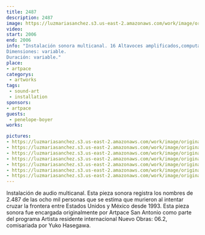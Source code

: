 ```yaml
---
title: 2487
description: 2487
image: https://luzmariasanchez.s3.us-east-2.amazonaws.com/work/image/original/2487_vi01.jpg
video: 
start: 2006
end: 2006
info: "Instalación sonora multicanal. 16 Altavoces amplificados,computadora, banca, libro.
Dimensiones: variable.
Duración: variable."
place: 
- artpace
categorys:
 - artworks
tags: 
 - sound-art
 - installation
sponsors:
- artpace
guests:
 - penelope-boyer
works:

pictures:
- https://luzmariasanchez.s3.us-east-2.amazonaws.com/work/image/original/2487_vi01.jpg
- https://luzmariasanchez.s3.us-east-2.amazonaws.com/work/image/original/2487_vi02.jpg
- https://luzmariasanchez.s3.us-east-2.amazonaws.com/work/image/original/2487_vi03.jpg
- https://luzmariasanchez.s3.us-east-2.amazonaws.com/work/image/original/2487_vi04.jpg
- https://luzmariasanchez.s3.us-east-2.amazonaws.com/work/image/original/2487_vi05.jpg
- https://luzmariasanchez.s3.us-east-2.amazonaws.com/work/image/original/2487_vi06.jpg
- https://luzmariasanchez.s3.us-east-2.amazonaws.com/work/image/original/2487_vi07.jpg
---
```


Instalación de audio multicanal. Esta pieza sonora registra los nombres de 2.487 de las ocho mil personas que se estima que murieron al intentar cruzar la frontera entre Estados Unidos y México desde 1993. Esta pieza sonora fue encargada originalmente por Artpace San Antonio como parte del programa Artista residente internacional Nuevo Obras: 06.2, comisariada por Yuko Hasegawa.